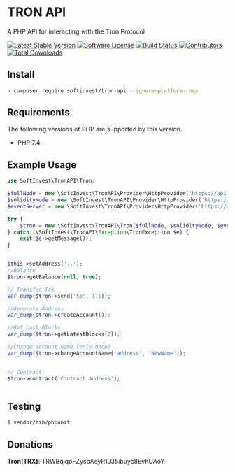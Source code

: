 # TRON API
A PHP API for interacting with the Tron Protocol

[![Latest Stable Version](https://poser.pugx.org/softinvest/tron-api/version)](https://packagist.org/packages/softinvest/tron-api)
[![Software License](https://img.shields.io/badge/license-MIT-brightgreen.svg?style=flat-square)](LICENSE)
[![Build Status](https://api.travis-ci.com/softinvest/tron-api.svg?branch=master)](https://travis-ci.com/softinvest/tron-api)
[![Contributors](https://img.shields.io/github/contributors/softinvest/tron-api.svg)](https://github.com/softinvest/tron-api/graphs/contributors)
[![Total Downloads](https://img.shields.io/packagist/dt/softinvest/tron-api.svg?style=flat-square)](https://packagist.org/packages/softinvest/tron-api)

## Install

```bash
> composer require softinvest/tron-api --ignore-platform-reqs
```
## Requirements

The following versions of PHP are supported by this version.

* PHP 7.4

## Example Usage

```php
use SoftInvest\TronAPI\Tron;

$fullNode = new \SoftInvest\TronAPI\Provider\HttpProvider('https://api.trongrid.io');
$solidityNode = new \SoftInvest\TronAPI\Provider\HttpProvider('https://api.trongrid.io');
$eventServer = new \SoftInvest\TronAPI\Provider\HttpProvider('https://api.trongrid.io');

try {
    $tron = new \SoftInvest\TronAPI\Tron($fullNode, $solidityNode, $eventServer);
} catch (\SoftInvest\TronAPI\Exception\TronException $e) {
    exit($e->getMessage());
}


$this->setAddress('..');
//Balance
$tron->getBalance(null, true);

// Transfer Trx
var_dump($tron->send('to', 1.5));

//Generate Address
var_dump($tron->createAccount());

//Get Last Blocks
var_dump($tron->getLatestBlocks(2));

//Change account name (only once)
var_dump($tron->changeAccountName('address', 'NewName'));


// Contract
$tron->contract('Contract Address');



```

## Testing

``` bash
$ vendor/bin/phpunit
```

## Donations
**Tron(TRX)**: TRWBqiqoFZysoAeyR1J35ibuyc8EvhUAoY
